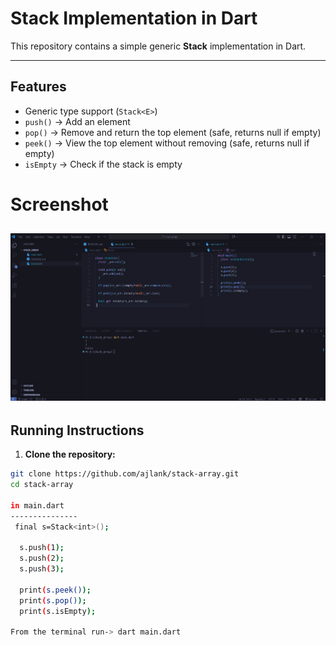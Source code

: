 # Stack Implementation in Dart

This repository contains a simple generic **Stack** implementation in Dart.

---

## Features

- Generic type support (`Stack<E>`)
- `push()` → Add an element
- `pop()` → Remove and return the top element (safe, returns null if empty)
- `peek()` → View the top element without removing (safe, returns null if empty)
- `isEmpty` → Check if the stack is empty

# Screenshot

![Stack Diagram](stack.png)
---


## Running Instructions

1. **Clone the repository:**

```bash
git clone https://github.com/ajlank/stack-array.git
cd stack-array

in main.dart
---------------
 final s=Stack<int>();

  s.push(1);
  s.push(2);
  s.push(3);

  print(s.peek());
  print(s.pop());
  print(s.isEmpty);

From the terminal run-> dart main.dart

